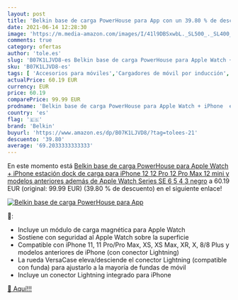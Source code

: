 ```yaml
---
layout: post
title: 'Belkin base de carga PowerHouse para App con un 39.80 % de descuento'
date: 2021-06-14 12:28:30
image: 'https://m.media-amazon.com/images/I/41l9DBSxwbL._SL500_._SL400_.jpg'
comments: true
category: ofertas
author: 'tole.es'
slug: 'B07K1LJVD8-es Belkin base de carga PowerHouse para Apple Watch + iPhone...'
sku: 'B07K1LJVD8-es'
tags: [ 'Accesorios para móviles','Cargadores de móvil por inducción','Cargadores para móviles','Comunicación móvil y accesorios','Electrónica','apple','belkin','iphone', ]
actualPrice: 60.19 EUR
currency: EUR
price: 60.19
comparePrice: 99.99 EUR
prodname: 'Belkin base de carga PowerHouse para Apple Watch + iPhone  estación dock de carga para iPhone 12  12 Pro  12 Pro Max  12 mini y modelos anteriores además de Apple Watch Series SE  6  5  4  3  negro'
country: 'es'
flag: '🇪🇸'
brand: 'Belkin'
buyurl: 'https://www.amazon.es/dp/B07K1LJVD8/?tag=tolees-21'
descuento: '39.80'
average: '69.2033333333333'
---
```


En este momento está [Belkin base de carga PowerHouse para Apple Watch + iPhone  estación dock de carga para iPhone 12  12 Pro  12 Pro Max  12 mini y modelos anteriores además de Apple Watch Series SE  6  5  4  3  negro](https://www.amazon.es/dp/B07K1LJVD8/?tag=tolees-21) a 60.19 EUR (original: 99.99 EUR) (39.80 %  de descuento) en el siguiente enlace!

[![Belkin base de carga PowerHouse para App](https://m.media-amazon.com/images/I/41l9DBSxwbL._SL500_._SL400_.jpg)](https://www.amazon.es/dp/B07K1LJVD8/?tag=tolees-21)

🔎:

- Incluye un módulo de carga magnética para Apple Watch
- Sostiene con seguridad al Apple Watch sobre la superficie
- Compatible con iPhone 11, 11 Pro/Pro Max, XS, XS Max, XR, X, 8/8 Plus y modelos anteriores de iPhone (con conector Lightning)
- La rueda VersaCase eleva/desciende el conector Lightning (compatible con funda) para ajustarlo a la mayoría de fundas de móvil
- Incluye un conector Lightning integrado para iPhone

[🛒 Aquí!!!](https://www.amazon.es/dp/B07K1LJVD8/?tag=tolees-21)
